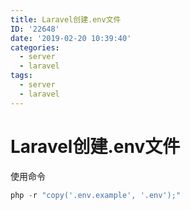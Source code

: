 ```yaml
---
title: Laravel创建.env文件
ID: '22648'
date: '2019-02-20 10:39:40'
categories:
  - server
  - laravel
tags:
  - server
  - laravel
---
```


# Laravel创建.env文件

使用命令

``` js 
php -r "copy('.env.example', '.env');"
```
 
 
 
 
 
